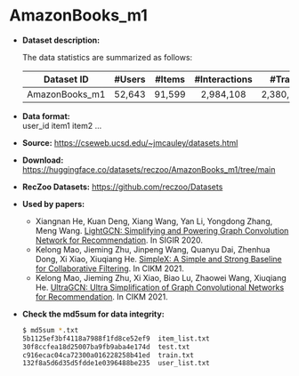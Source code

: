 # AmazonBooks_m1

+ **Dataset description:**

  The data statistics are summarized as follows:

  | Dataset ID     | #Users | #Items | #Interactions |   #Train  |  #Test  | Density |
  |:--------------:|:------:|:------:|:-------------:|:---------:|:-------:|:-------:|
  | AmazonBooks_m1 | 52,643 | 91,599 |   2,984,108   | 2,380,730 | 603,378 | 0.00062 |


+ **Data format:**  
user_id item1 item2 ...

+ **Source:** https://cseweb.ucsd.edu/~jmcauley/datasets.html
+ **Download:** https://huggingface.co/datasets/reczoo/AmazonBooks_m1/tree/main
+ **RecZoo Datasets:** https://github.com/reczoo/Datasets

+ **Used by papers:** 
    - Xiangnan He, Kuan Deng, Xiang Wang, Yan Li, Yongdong Zhang, Meng Wang. [LightGCN: Simplifying and Powering Graph Convolution Network for Recommendation](https://arxiv.org/abs/2002.02126). In SIGIR 2020.
    - Kelong Mao, Jieming Zhu, Jinpeng Wang, Quanyu Dai, Zhenhua Dong, Xi Xiao, Xiuqiang He. [SimpleX: A Simple and Strong Baseline for Collaborative Filtering](https://arxiv.org/abs/2109.12613). In CIKM 2021.
    - Kelong Mao, Jieming Zhu, Xi Xiao, Biao Lu, Zhaowei Wang, Xiuqiang He. [UltraGCN: Ultra Simplification of Graph Convolutional Networks for Recommendation](https://arxiv.org/abs/2110.15114). In CIKM 2021.

+ **Check the md5sum for data integrity:**
    ```bash
    $ md5sum *.txt
    5b1125ef3bf4118a7988f1fd8ce52ef9  item_list.txt
    30f8ccfea18d25007ba9fb9aba4e174d  test.txt
    c916ecac04ca72300a016228258b41ed  train.txt
    132f8a5d6d35d5fdde1e0396488be235  user_list.txt
    ```

